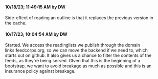 #### 10/18/23; 11:49:15 AM by DW

Side-effect of reading an outline is that it replaces the previous version in the cache. 

#### 10/17/23; 10:04:54 AM by DW

Started. We access the readinglists we publish through the domain links.feedcorps.org, so we can move the backend if we need to, which starts out on github. It also gives us a chance to filter the contents of the feeds, as they're being served. GIven that this is the beginning of a bootstrap, we want to avoid breakage as much as possible and this is an insurance policy against breakage. 

